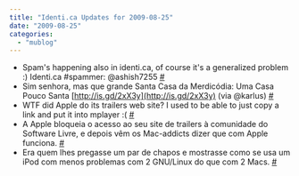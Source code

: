 ```yaml
---
title: "Identi.ca Updates for 2009-08-25"
date: "2009-08-25"
categories: 
  - "mublog"
---
```


- Spam's happening also in identi.ca, of course it's a generalized problem :) Identi.ca #spammer: @ashish7255 [#](http://identi.ca/notice/8802091)
- Sim senhora, mas que grande Santa Casa da Merdicódia: Uma Casa Pouco Santa [http://is.gd/2xX3y](http://is.gd/2xX3y) (via @karlus) [#](http://identi.ca/notice/8810996)
- WTF did Apple do its trailers web site? I used to be able to just copy a link and put it into mplayer :( [#](http://identi.ca/notice/8843620)
- A Apple bloqueia o acesso ao seu site de trailers à comunidade do Software Livre, e depois vêm os Mac-addicts dizer que com Apple funciona. [#](http://identi.ca/notice/8844102)
- Era quem lhes pregasse um par de chapos e mostrasse como se usa um iPod com menos problemas com 2 GNU/Linux do que com 2 Macs. [#](http://identi.ca/notice/8844159)
